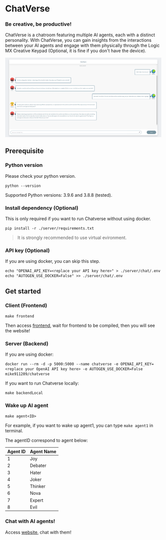 # ChatVerse
### **Be creative, be productive!**

ChatVerse is a chatroom featuring multiple AI agents, each with a distinct personality. With ChatVerse, you can gain insights from the interactions between your AI agents and engage with them physically through the Logic MX Creative Keypad (Optional, it is fine if you don't have the device).

![](./Demo/demo.png)

## Prerequisite
### Python version
Please check your python version.
```
python --version
```
Supported Python versions: 3.9.6 and 3.8.8 (tested).

### Install dependency (Optional)
This is only required if you want to run Chatverse without using docker.

```
pip install -r ./server/requirements.txt
```

> It is strongly recommended to use virtual evironment.

### API key (Optional)
If you are using docker, you can skip this step.
```
echo "OPENAI_API_KEY=<replace your API key here>" > ./server/chat/.env
echo "AUTOGEN_USE_DOCKER=False" >> ./server/chat/.env
```

## Get started
### Client (Frontend)
```
make frontend
```

Then access [frontend](http://localhost:3000), wait for frontend to be compiled, then you will see the website!

### Server (Backend)
If you are using docker:
```
docker run --rm -d -p 5000:5000 --name chatverse -e OPENAI_API_KEY=<replace your OpenAI API key here> -e AUTOGEN_USE_DOCKER=False mike911209/chatverse
```

If you want to run Chatverse locally:
```
make backendLocal
```

### Wake up AI agent
```
make agent<ID>
```

For example, if you want to wake up agent1, you can type `make agent1` in terminal.

The agentID correspond to agent below:

| Agent ID | Agent Name |
|----------|-------------|
| 1        | Joy |
| 2        | Debater  |
| 3        | Hater |
| 4        | Joker |
| 5 | Thinker |
| 6 | Nova |
| 7 | Expert |
| 8 | Evil |

### Chat with AI agents!
Access [website](http://localhost:3000), chat with them!